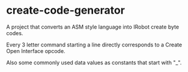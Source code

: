 # create-code-generator
A project that converts an ASM style language into IRobot create byte codes.

Every 3 letter command starting a line directly corresponds to a Create Open Interface opcode.

Also some commonly used data values as constants that start with "_".